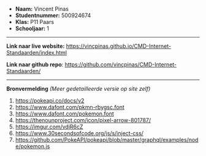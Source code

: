 - **Naam:** Vincent Pinas
- **Studentnummer:** 500924674
- **Klas:** P11 Paars
- **Schooljaar:** 1

---

**Link naar live website:**
https://vincpinas.github.io/CMD-Internet-Standaarden/index.html

**Link naar github repo**:
https://github.com/vincpinas/CMD-Internet-Standaarden/

---

**Bronvermelding** *(Meer gedetailleerde versie op site zelf)*
1. https://pokeapi.co/docs/v2
2. https://www.dafont.com/pkmn-rbygsc.font
3. https://www.dafont.com/pokemon.font
4. https://thenounproject.com/icon/pixel-arrow-801787/
5. https://imgur.com/vdjR6cZ
5. https://www.30secondsofcode.org/js/s/inject-css/
5. https://github.com/PokeAPI/pokeapi/blob/master/graphql/examples/node/pokemon.js